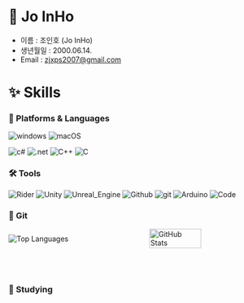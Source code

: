 <h1><b>🎐 Jo InHo</b></h1>

- 이름 : 조인호 (Jo InHo)
- 생년월일 : 2000.06.14.
- Email : zjxps2007@gmail.com

<h1><b>✨ Skills</b></h1>

<h3><b>🚀 Platforms & Languages</b></h3>

![windows](https://img.shields.io/badge/Windows-0078D6?style=flat-square&logo=windows&logoColor=FFFFFF)
![macOS](https://img.shields.io/badge/MacOS-000000?style=flat-square&logo=macOS&logoColor=FFFFFF)

![c#](https://img.shields.io/badge/C%23-239120?style=flat-square&logo=C%23&logoColor=white)
![.net](https://img.shields.io/badge/.net-512BD4?style=flat-square&logo=.net&logoColor=white)
![C++](https://img.shields.io/badge/C++-00599C?style=flat-square&logo=cplusplus&logoColor=white)
![C](https://img.shields.io/badge/C-A8B9CC?style=flat-square&logo=C&logoColor=FFFFFF)

<h3><b>🛠️ Tools</b></h3>

![Rider](https://img.shields.io/badge/Rider-000000?style=flat-square&logo=Rider&logoColor=FFFFFF)
![Unity](https://img.shields.io/badge/Unity-000000?style=flat-square&logo=Unity&logoColor=FFFFFF)
![Unreal_Engine](https://img.shields.io/badge/Unreal_Engine-0E1128?style=flat-square&logo=UnrealEngine&logoColor=FFFFFF)
![Github](https://img.shields.io/badge/GitHub-181717?style=flat-square&logo=GitHub&logoColor=white)
![git](https://img.shields.io/badge/Git-F05032?style=flat-square&logo=Git&logoColor=FFFFFF)
![Arduino](https://img.shields.io/badge/Arduino-00878F?style=flat-square&logo=arduino&logoColor=white)
![Code](https://img.shields.io/badge/Studio_Code-007ACC?style=flat-square&logo=VisualStudioCode&logoColor=FFFFFF)



<h3><b>🎯 Git</b></h3>
<div style="display: flex; justify-content: space-between; align-items: center; width: 100%; margin: 0 auto;">
<img src="https://github-readme-stats.vercel.app/api/top-langs/?username=zjxps2007&theme=radical&exclude_repo=Computer-Science-Engineering,clone-web-scrapper&hide=Procfile&layout=compact&langs_count=8" alt="Top Languages" style="width: auto; height: auto;">
<img src="https://github-readme-stats.vercel.app/api?username=zjxps2007&show_icons=true&theme=radical" alt="GitHub Stats" style="width: 45%; height: auto;">
</div>

<br></br>

<h3>🌱 Studying</h3>
